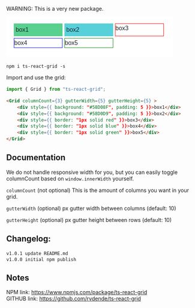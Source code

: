 WARNING: This is a very new package.

![Alt text](ts-react-grid_preview.png?raw=true "Preview")

```
npm i ts-react-grid -s
```

Import and use the grid:

```ts
import { Grid } from "ts-react-grid";
```



```html
<Grid columnCount={3} gutterWidth={5} gutterHeight={5} >
    <div style={{ background: "#58D08F", padding: 5 }}>box1</div>
    <div style={{ background: "#58D0D9", padding: 5 }}>box2</div>
    <div style={{ border: "1px solid red" }}>box3</div>
    <div style={{ border: "1px solid blue" }}>box4</div>
    <div style={{ border: "1px solid green" }}>box5</div>
</Grid>

```

## Documentation


We do not handle responsive width for you, but you can easily toggle columnCount based on `window.innerWidth` yourself.

`columnCount` (not optional) This is the amount of columns you want in your grid.

`gutterWidth` (optional) px gutter width between columns (default: 10)

`gutterHeight` (optional) px gutter height between rows (default: 10)


## Changelog:

```
v1.0.1 update README.md
v1.0.0 initial npm publish
```

## Notes

NPM link: https://www.npmjs.com/package/ts-react-grid   
GITHUB link: https://github.com/rvdende/ts-react-grid